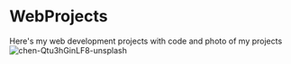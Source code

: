 # WebProjects
Here's my web development projects with code and photo of my projects
![chen-Qtu3hGinLF8-unsplash](https://github.com/user-attachments/assets/26181a06-0054-4306-841d-5a0448878441)
